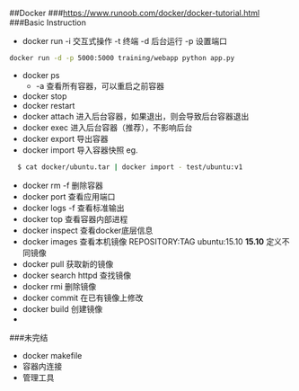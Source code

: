 ##Docker
###https://www.runoob.com/docker/docker-tutorial.html
###Basic Instruction
* docker run
-i 交互式操作
-t 终端
-d 后台运行
-p 设置端口

```bash
docker run -d -p 5000:5000 training/webapp python app.py
```
 * docker ps
    * -a 查看所有容器，可以重启之前容器
 * docker stop
 * docker restart
 * docker attach 进入后台容器，如果退出，则会导致后台容器退出
 * docker exec 进入后台容器（推荐），不影响后台
 * docker export 导出容器
 * docker import 导入容器快照
eg.
 ```bash
   $ cat docker/ubuntu.tar | docker import - test/ubuntu:v1
```
 * docker rm -f 删除容器
 * docker port 查看应用端口
 * docker logs -f 查看标准输出
 * docker top 查看容器内部进程
 * docker inspect 查看docker底层信息
 * docker images 查看本机镜像
    REPOSITORY:TAG  ubuntu:15.10  **15.10** 定义不同镜像
 * docker pull 获取新的镜像
 * docker search httpd 查找镜像
 * docker rmi 删除镜像
 * docker commit 在已有镜像上修改
 * docker build 创建镜像
*

###未完结
* docker makefile
* 容器内连接
* 管理工具